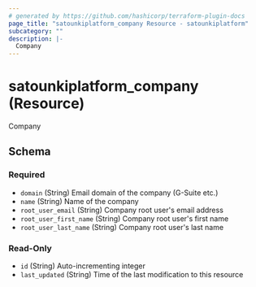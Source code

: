 ```yaml
---
# generated by https://github.com/hashicorp/terraform-plugin-docs
page_title: "satounkiplatform_company Resource - satounkiplatform"
subcategory: ""
description: |-
  Company
---
```


# satounkiplatform_company (Resource)

Company



<!-- schema generated by tfplugindocs -->
## Schema

### Required

- `domain` (String) Email domain of the company (G-Suite etc.)
- `name` (String) Name of the company
- `root_user_email` (String) Company root user's email address
- `root_user_first_name` (String) Company root user's first name
- `root_user_last_name` (String) Company root user's last name

### Read-Only

- `id` (String) Auto-incrementing integer
- `last_updated` (String) Time of the last modification to this resource
